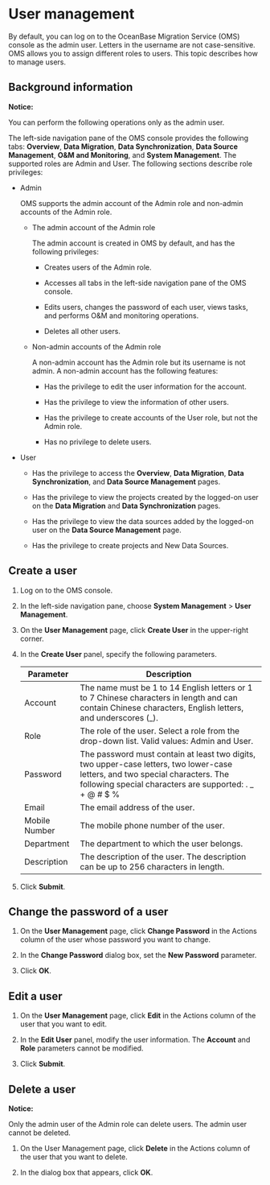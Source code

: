 # User management

By default, you can log on to the OceanBase Migration Service (OMS) console as the admin user. Letters in the username are not case-sensitive. OMS allows you to assign different roles to users. This topic describes how to manage users.

## Background information

**Notice:**

You can perform the following operations only as the admin user.

The left-side navigation pane of the OMS console provides the following tabs: **Overview**, **Data Migration**, **Data Synchronization**, **Data Source Management**, **O\&M and Monitoring**, and **System Management**. The supported roles are Admin and User. The following sections describe role privileges:

* Admin

  OMS supports the admin account of the Admin role and non-admin accounts of the Admin role.

  * The admin account of the Admin role

    The admin account is created in OMS by default, and has the following privileges:

    * Creates users of the Admin role.

    * Accesses all tabs in the left-side navigation pane of the OMS console.

    * Edits users, changes the password of each user, views tasks, and performs O\&M and monitoring operations.

    * Deletes all other users.

  * Non-admin accounts of the Admin role

    A non-admin account has the Admin role but its username is not admin. A non-admin account has the following features:

    * Has the privilege to edit the user information for the account.

    * Has the privilege to view the information of other users.

    * Has the privilege to create accounts of the User role, but not the Admin role.

    * Has no privilege to delete users.

* User

  * Has the privilege to access the **Overview**, **Data Migration**, **Data Synchronization**, and **Data Source Management** pages.

  * Has the privilege to view the projects created by the logged-on user on the **Data Migration** and **Data Synchronization** pages.

  * Has the privilege to view the data sources added by the logged-on user on the **Data Source Management** page.

  * Has the privilege to create projects and New Data Sources.

## Create a user

1. Log on to the OMS console.

2. In the left-side navigation pane, choose **System Management** \> **User Management**.

3. On the **User Management** page, click **Create User** in the upper-right corner.

4. In the **Create User** panel, specify the following parameters.

   |   Parameter   |                                                                                               Description                                                                                                |
   |---------------|----------------------------------------------------------------------------------------------------------------------------------------------------------------------------------------------------------|
   | Account       | The name must be 1 to 14 English letters or 1 to 7 Chinese characters in length and can contain Chinese characters, English letters, and underscores (_).                                                |
   | Role          | The role of the user. Select a role from the drop-down list. Valid values: Admin and User.                                                                                                               |
   | Password      | The password must contain at least two digits, two upper-case letters, two lower-case letters, and two special characters. The following special characters are supported: . _ + @ # $ % |
   | Email         | The email address of the user.                                                                                                                                                                           |
   | Mobile Number | The mobile phone number of the user.                                                                                                                                                                     |
   | Department    | The department to which the user belongs.                                                                                                                                                                |
   | Description   | The description of the user. The description can be up to 256 characters in length.                                                                                                                      |

5. Click **Submit**.

## Change the password of a user

1. On the **User Management** page, click **Change Password** in the Actions column of the user whose password you want to change.

2. In the **Change Password** dialog box, set the **New Password** parameter.

3. Click **OK**.

## Edit a user

1. On the **User Management** page, click **Edit** in the Actions column of the user that you want to edit.

2. In the **Edit User** panel, modify the user information. The **Account** and **Role** parameters cannot be modified.

3. Click **Submit**.

## Delete a user

**Notice:**

Only the admin user of the Admin role can delete users. The admin user cannot be deleted.

1. On the User Management page, click **Delete** in the Actions column of the user that you want to delete.

2. In the dialog box that appears, click **OK**.
